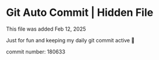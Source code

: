 # Git Auto Commit | Hidden File

This file was added Feb 12, 2025

Just for fun and keeping my daily git commit active 🤪

commit number: 180633
